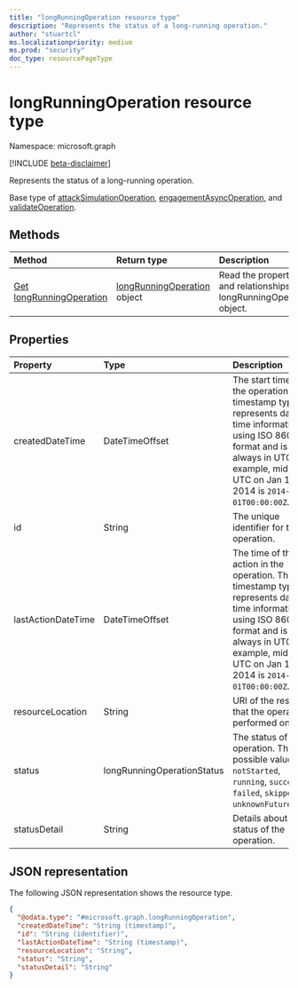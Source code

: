 ```yaml
---
title: "longRunningOperation resource type"
description: "Represents the status of a long-running operation."
author: "stuartcl"
ms.localizationpriority: medium
ms.prod: "security"
doc_type: resourcePageType
---
```


# longRunningOperation resource type

Namespace: microsoft.graph

[!INCLUDE [beta-disclaimer](../../includes/beta-disclaimer.md)]

Represents the status of a long-running operation.

Base type of [attackSimulationOperation](../resources/attacksimulationoperation.md), [engagementAsyncOperation](../resources/engagementasyncoperation.md), and [validateOperation](../resources/industrydata-validateoperation.md).

## Methods

|Method|Return type|Description|
|:---|:---|:---|
|[Get longRunningOperation](../api/longrunningoperation-get.md)|[longRunningOperation](../resources/longrunningoperation.md) object|Read the properties and relationships of a longRunningOperation object.|

## Properties

|Property|Type|Description|
|:---|:---|:---|
|createdDateTime|DateTimeOffset|The start time of the operation. The timestamp type represents date and time information using ISO 8601 format and is always in UTC. For example, midnight UTC on Jan 1, 2014 is `2014-01-01T00:00:00Z`.|
|id|String|The unique identifier for the operation. |
|lastActionDateTime|DateTimeOffset|The time of the last action in the operation. The timestamp type represents date and time information using ISO 8601 format and is always in UTC. For example, midnight UTC on Jan 1, 2014 is `2014-01-01T00:00:00Z`.|
|resourceLocation|String| URI of the resource that the operation is performed on. |
|status|longRunningOperationStatus|The status of the operation. The possible values are: `notStarted`, `running`, `succeeded`, `failed`, `skipped`, `unknownFutureValue`.|
|statusDetail|String|Details about the status of the operation.|

## JSON representation

The following JSON representation shows the resource type.

<!-- {
  "blockType": "resource",
  "keyProperty": "id",
  "@odata.type": "microsoft.graph.longRunningOperation",
  "baseType": "microsoft.graph.entity",
  "openType": false
}
-->
``` json
{
  "@odata.type": "#microsoft.graph.longRunningOperation",
  "createdDateTime": "String (timestamp)",
  "id": "String (identifier)",
  "lastActionDateTime": "String (timestamp)",
  "resourceLocation": "String",
  "status": "String",
  "statusDetail": "String"
}
```

<!-- uuid: 13fa92b1-3b41-498b-aab1-f943464a124f
2018-03-30 10:29:30 UTC -->
<!-- {
  "type": "#page.annotation",
  "description": "operation resource",
  "keywords": "",
  "section": "documentation",
  "tocPath": ""
}-->
